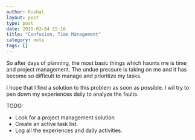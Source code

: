 ```yaml
---
author: Kushal
layout: post
type: post
date: 2015-03-04 15:16
title: "Confusion, Time Management"
category: note
tags: []
---
```


So after days of planning, the most basic things which haunts me is time and project management. The undue pressure is taking on me and it has become so difficult to manage and prioritize my tasks.

I hope that I find a solution to this problem as soon as possible. I wil try to pen down my experiences daily to analyze the faults.

TODO:
* Look for a project management solution
* Create an active task list.
* Log all the experiences and daily activities.


